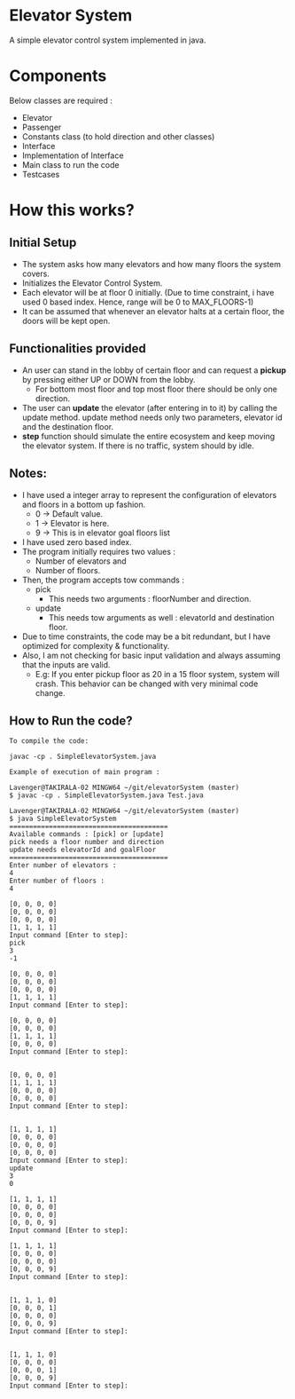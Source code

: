 # Elevator System
A simple elevator control system implemented in java.

# Components

Below classes are required :
* Elevator 
* Passenger 
* Constants class (to hold direction and other classes)
* Interface
* Implementation of Interface
* Main class to run the code
* Testcases

# How this works?

## Initial Setup

* The system asks how many elevators and how many floors the system covers.
* Initializes the Elevator Control System.
* Each elevator will be at floor 0 initially. (Due to time constraint, i have used 0 based index. Hence, range will be 0 to MAX_FLOORS-1)
* It can be assumed that whenever an elevator halts at a certain floor, the doors will be kept open.

## Functionalities provided
* An user can stand in the lobby of certain floor and can request a **pickup** by pressing either UP or DOWN from the lobby.
  * For bottom most floor and top most floor there should be only one direction.
* The user can **update** the elevator (after entering in to it) by calling the update method. update method needs only two parameters, elevator id and the destination floor.
* **step** function should simulate the entire ecosystem and keep moving the elevator system. If there is no traffic, system should by idle.

## Notes:

* I have used a integer array to represent the configuration of elevators and floors in a bottom up fashion.
	* 0 -> Default value.
	* 1 -> Elevator is here.
	* 9 -> This is in elevator goal floors list
* I have used zero based index.
* The program initially requires two values :
	* Number of elevators and
	* Number of floors.
* Then, the program accepts tow commands :
	* pick 
		* This needs two arguments : floorNumber and direction.
	* update
		* This needs tow arguments as well : elevatorId and destination floor.
* Due to time constraints, the code may be a bit redundant, but I have optimized for complexity & functionality.
* Also, I am not checking for basic input validation and always assuming that the inputs are valid.
	* E.g: If you enter pickup floor as 20 in a 15 floor system, system will crash. This behavior can be changed with very minimal code change.

## How to Run the code?
	
	To compile the code:

	javac -cp . SimpleElevatorSystem.java

	Example of execution of main program : 

	Lavenger@TAKIRALA-02 MINGW64 ~/git/elevatorSystem (master)    
	$ javac -cp . SimpleElevatorSystem.java Test.java             
	                                                              
	Lavenger@TAKIRALA-02 MINGW64 ~/git/elevatorSystem (master)    
	$ java SimpleElevatorSystem                                   
	========================================                      
	Available commands : [pick] or [update]                       
	pick needs a floor number and direction                       
	update needs elevatorId and goalFloor                         
	========================================                      
	Enter number of elevators :                                   
	4                                                             
	Enter number of floors :                                      
	4                                                             
	                                                              
	[0, 0, 0, 0]                                                  
	[0, 0, 0, 0]                                                  
	[0, 0, 0, 0]                                                  
	[1, 1, 1, 1]                                                  
	Input command [Enter to step]:                                
	pick                                                          
	3                                                             
	-1                                                            
	                                                              
	[0, 0, 0, 0]                                                  
	[0, 0, 0, 0]                                                  
	[0, 0, 0, 0]                                                  
	[1, 1, 1, 1]                                                  
	Input command [Enter to step]:                                
	                                                              
	[0, 0, 0, 0]                                                  
	[0, 0, 0, 0]                                                  
	[1, 1, 1, 1]                                                  
	[0, 0, 0, 0]                                                  
	Input command [Enter to step]:                                
	                                                              
	                                                              
	[0, 0, 0, 0]                                                  
	[1, 1, 1, 1]                                                  
	[0, 0, 0, 0]                                                  
	[0, 0, 0, 0]                                                  
	Input command [Enter to step]:                                
	                                                              
	                                                              
	[1, 1, 1, 1]                                                  
	[0, 0, 0, 0]                                                  
	[0, 0, 0, 0]                                                  
	[0, 0, 0, 0]                                                  
	Input command [Enter to step]:                                
	update                                                        
	3                                                             
	0                                                             
	                                                              
	[1, 1, 1, 1]                                                  
	[0, 0, 0, 0]                                                  
	[0, 0, 0, 0]                                                  
	[0, 0, 0, 9]                                                  
	Input command [Enter to step]:                                
	                                                              
	[1, 1, 1, 1]                                                  
	[0, 0, 0, 0]                                                  
	[0, 0, 0, 0]                                                  
	[0, 0, 0, 9]                                                  
	Input command [Enter to step]:                                
	                                                              
	                                                              
	[1, 1, 1, 0]                                                  
	[0, 0, 0, 1]                                                  
	[0, 0, 0, 0]                                                  
	[0, 0, 0, 9]                                                  
	Input command [Enter to step]:                                
	                                                              
	                                                              
	[1, 1, 1, 0]                                                  
	[0, 0, 0, 0]                                                  
	[0, 0, 0, 1]                                                  
	[0, 0, 0, 9]                                                  
	Input command [Enter to step]:                                
	                                                              






